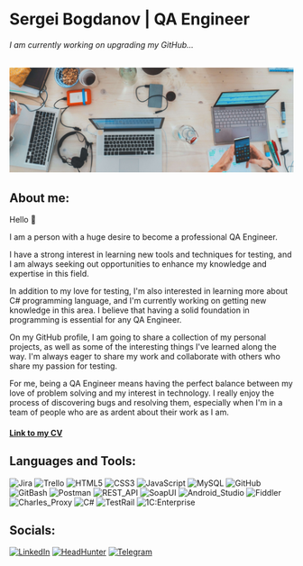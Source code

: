 # Sergei Bogdanov | QA Engineer </br>
###### I am currently working on upgrading my GitHub...

![Header](https://github.com/SergeiBogdanov/sergeibogdanov/blob/main/assets/workoftesters2.jpg)

## About me:

Hello 👋 

I am a person with a huge desire to become a professional QA Engineer.

I have a strong interest in learning new tools and techniques for testing, and I am always seeking out opportunities to enhance my knowledge and expertise in this field.

In addition to my love for testing, I'm also interested in learning more about C# programming language, and I'm currently working on getting new knowledge in this area. I believe that having a solid foundation in programming is essential for any QA Engineer.

On my GitHub profile, I am going to share a collection of my personal projects, as well as some of the interesting things I've learned along the way. I'm always eager to share my work and collaborate with others who share my passion for testing.

For me, being a QA Engineer means having the perfect balance between my love of problem solving and my interest in technology. I really enjoy the process of discovering bugs and resolving them, especially when I'm in a team of people who are as ardent about their work as I am.

#### [Link to my CV](https://drive.google.com/file/d/16ZmM58bV5Prys2mx6Qb0qG3esscPizVf/view?usp=sharing)

## Languages and Tools:
![Jira](https://img.shields.io/badge/-Jira-2684FF?style=for-the-badge&logo=Jira)
![Trello](https://img.shields.io/badge/-Trello-243655?style=for-the-badge&logo=Trello)
![HTML5](https://img.shields.io/badge/-HTML5-4D4A4B?style=for-the-badge&logo=HTML5)
![CSS3](https://img.shields.io/badge/-CSS3-254BDD?style=for-the-badge&logo=css3)
![JavaScript](https://img.shields.io/badge/JavaScript-072E40?style=for-the-badge&logo=javascript)
![MySQL](https://img.shields.io/badge/-MySQL-E26D00?style=for-the-badge&logo=MySQL)
![GitHub](https://img.shields.io/badge/-GitHub-000000?style=for-the-badge&logo=GitHub)
![GitBash](https://img.shields.io/badge/-GitBash-D9D9D9?style=for-the-badge&logo=Git)
![Postman](https://img.shields.io/badge/-Postman-E4E4E4?style=for-the-badge&logo=Postman)
![REST_API](https://img.shields.io/badge/-REST%7FAPI-00AFDF?style=for-the-badge&logo=RESTAPI)
![SoapUI](https://img.shields.io/badge/-SoapUI-F4D500?style=for-the-badge&logo=SoapUI)
![Android_Studio](https://img.shields.io/badge/-Android%7FStudio-072E40?style=for-the-badge&logo=androidstudio)
![Fiddler](https://img.shields.io/badge/-Fiddler-000000?style=for-the-badge&logo=progress)
![Charles_Proxy](https://img.shields.io/badge/-Charles%7FProxy-02C6D1?style=for-the-badge&logo=Charles)
![C#](https://img.shields.io/badge/-С%23-964D92?style=for-the-badge&logo=csharp)
![TestRail](https://img.shields.io/badge/-TestRail-62BB75?style=for-the-badge&logo=TestRail&logo=data:image/png;base64,)
![1C:Enterprise](https://img.shields.io/badge/-1C-F7D93E?style=for-the-badge&logo=1C)

## Socials:
[![LinkedIn](https://img.shields.io/badge/-LinkedIn-0A63BC?style=for-the-badge&logo=LinkedIn)](https://www.linkedin.com/in/sergei-bogdanov-qa/)
[![HeadHunter](https://img.shields.io/badge/-Head_Hunter-CB0A10?style=for-the-badge&logo=HeadHunter)](https://hh.ru/resume/3b9f6945ff0b710dfc0039ed1f706c78694b39)
[![Telegram](https://img.shields.io/badge/-Telegram-D9D9D9?style=for-the-badge&logo=Telegram)](https://t.me/SergeiBD)



<!--![DevTools](https://img.shields.io/badge/-DevTools-2D79F7?style=for-the-badge&logo=DevTools)-->
<!--
**SergeiBogdanov/sergeibogdanov** is a ✨ _special_ ✨ repository because its `README.md` (this file) appears on your GitHub profile.

Here are some ideas to get you started:

- 🔭 I’m currently working on ...
- 🌱 I’m currently learning ...
- 👯 I’m looking to collaborate on ...
- 🤔 I’m looking for help with ...
- 💬 Ask me about ...
- 📫 How to reach me: ...
- 😄 Pronouns: ...
- ⚡ Fun fact: ...
-->
